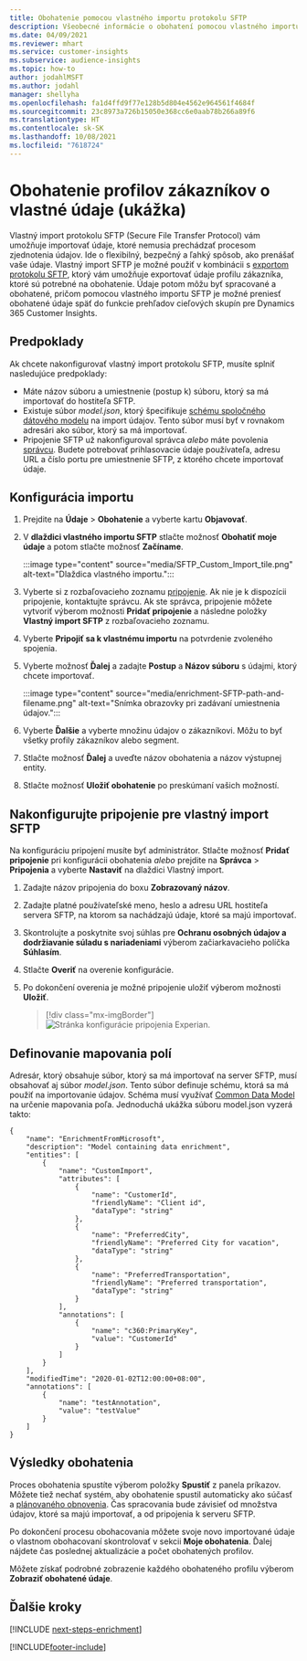 ```yaml
---
title: Obohatenie pomocou vlastného importu protokolu SFTP
description: Všeobecné informácie o obohatení pomocou vlastného importu protokolu SFTP.
ms.date: 04/09/2021
ms.reviewer: mhart
ms.service: customer-insights
ms.subservice: audience-insights
ms.topic: how-to
author: jodahlMSFT
ms.author: jodahl
manager: shellyha
ms.openlocfilehash: fa1d4ffd9f77e128b5d804e4562e964561f4684f
ms.sourcegitcommit: 23c8973a726b15050e368cc6e0aab78b266a89f6
ms.translationtype: HT
ms.contentlocale: sk-SK
ms.lasthandoff: 10/08/2021
ms.locfileid: "7618724"
---
```

# <a name="enrich-customer-profiles-with-custom-data-preview"></a>Obohatenie profilov zákazníkov o vlastné údaje (ukážka)

Vlastný import protokolu SFTP (Secure File Transfer Protocol) vám umožňuje importovať údaje, ktoré nemusia prechádzať procesom zjednotenia údajov. Ide o flexibilný, bezpečný a ľahký spôsob, ako prenášať vaše údaje. Vlastný import SFTP je možné použiť v kombinácii s [exportom protokolu SFTP](export-sftp.md), ktorý vám umožňuje exportovať údaje profilu zákazníka, ktoré sú potrebné na obohatenie. Údaje potom môžu byť spracované a obohatené, pričom pomocou vlastného importu SFTP je možné preniesť obohatené údaje späť do funkcie prehľadov cieľových skupín pre Dynamics 365 Customer Insights.

## <a name="prerequisites"></a>Predpoklady

Ak chcete nakonfigurovať vlastný import protokolu SFTP, musíte splniť nasledujúce predpoklady:

- Máte názov súboru a umiestnenie (postup k) súboru, ktorý sa má importovať do hostiteľa SFTP.
- Existuje súbor *model.json*, ktorý špecifikuje [schému spoločného dátového modelu](/common-data-model/) na import údajov. Tento súbor musí byť v rovnakom adresári ako súbor, ktorý sa má importovať.
- Pripojenie SFTP už nakonfiguroval správca *alebo* máte povolenia [správcu](permissions.md#administrator). Budete potrebovať prihlasovacie údaje používateľa, adresu URL a číslo portu pre umiestnenie SFTP, z ktorého chcete importovať údaje.


## <a name="configure-the-import"></a>Konfigurácia importu

1. Prejdite na **Údaje** > **Obohatenie** a vyberte kartu **Objavovať**.

1. V **dlaždici vlastného importu SFTP** stlačte možnosť **Obohatiť moje údaje** a potom stlačte možnosť **Začíname**.

   :::image type="content" source="media/SFTP_Custom_Import_tile.png" alt-text="Dlaždica vlastného importu.":::

1. Vyberte si z rozbaľovacieho zoznamu [pripojenie](connections.md). Ak nie je k dispozícii pripojenie, kontaktujte správcu. Ak ste správca, pripojenie môžete vytvoriť výberom možnosti **Pridať pripojenie** a následne položky **Vlastný import SFTP** z rozbaľovacieho zoznamu.

1. Vyberte **Pripojiť sa k vlastnému importu** na potvrdenie zvoleného spojenia.

1.  Vyberte možnosť **Ďalej** a zadajte **Postup** a **Názov súboru** s údajmi, ktorý chcete importovať.

    :::image type="content" source="media/enrichment-SFTP-path-and-filename.png" alt-text="Snímka obrazovky pri zadávaní umiestnenia údajov.":::

1. Vyberte **Ďalšie** a vyberte množinu údajov o zákazníkovi. Môžu to byť všetky profily zákazníkov alebo segment.

1. Stlačte možnosť **Ďalej** a uveďte názov obohatenia a názov výstupnej entity. 

1. Stlačte možnosť **Uložiť obohatenie** po preskúmaní vašich možností.

## <a name="configure-the-connection-for-sftp-custom-import"></a>Nakonfigurujte pripojenie pre vlastný import SFTP 

Na konfiguráciu pripojení musíte byť administrátor. Stlačte možnosť **Pridať pripojenie** pri konfigurácii obohatenia *alebo* prejdite na **Správca** > **Pripojenia** a vyberte **Nastaviť** na dlaždici Vlastný import.

1. Zadajte názov pripojenia do boxu **Zobrazovaný názov**.

1. Zadajte platné používateľské meno, heslo a adresu URL hostiteľa servera SFTP, na ktorom sa nachádzajú údaje, ktoré sa majú importovať.

1. Skontrolujte a poskytnite svoj súhlas pre **Ochranu osobných údajov a dodržiavanie súladu s nariadeniami** výberom začiarkavacieho políčka **Súhlasím**.

1. Stlačte **Overiť** na overenie konfigurácie.

1. Po dokončení overenia je možné pripojenie uložiť výberom možnosti **Uložiť**.

   > [!div class="mx-imgBorder"]
   > ![Stránka konfigurácie pripojenia Experian.](media/enrichment-SFTP-connection.png "Stránka konfigurácie pripojenia Experian")


## <a name="defining-field-mappings"></a>Definovanie mapovania polí 

Adresár, ktorý obsahuje súbor, ktorý sa má importovať na server SFTP, musí obsahovať aj súbor *model.json*. Tento súbor definuje schému, ktorá sa má použiť na importovanie údajov. Schéma musí využívať [Common Data Model](/common-data-model/) na určenie mapovania poľa. Jednoduchá ukážka súboru model.json vyzerá takto:

```
{
    "name": "EnrichmentFromMicrosoft",
    "description": "Model containing data enrichment",
    "entities": [
        {
            "name": "CustomImport",
            "attributes": [
                {
                    "name": "CustomerId",
                    "friendlyName": "Client id",
                    "dataType": "string"
                },
                {
                    "name": "PreferredCity",
                    "friendlyName": "Preferred City for vacation",
                    "dataType": "string"
                },
                {
                    "name": "PreferredTransportation",
                    "friendlyName": "Preferred transportation",
                    "dataType": "string"
                }
            ],
            "annotations": [
                {
                    "name": "c360:PrimaryKey",
                    "value": "CustomerId"
                }
            ]
        }
    ],
    "modifiedTime": "2020-01-02T12:00:00+08:00",
    "annotations": [
        {
            "name": "testAnnotation",
            "value": "testValue"
        }
    ]
}
```

## <a name="enrichment-results"></a>Výsledky obohatenia

Proces obohatenia spustíte výberom položky **Spustiť** z panela príkazov. Môžete tiež nechať systém, aby obohatenie spustil automaticky ako súčasť a [plánovaného obnovenia](system.md#schedule-tab). Čas spracovania bude závisieť od množstva údajov, ktoré sa majú importovať, a od pripojenia k serveru SFTP.

Po dokončení procesu obohacovania môžete svoje novo importované údaje o vlastnom obohacovaní skontrolovať v sekcii **Moje obohatenia**. Ďalej nájdete čas poslednej aktualizácie a počet obohatených profilov.

Môžete získať podrobné zobrazenie každého obohateného profilu výberom **Zobraziť obohatené údaje**.

## <a name="next-steps"></a>Ďalšie kroky

[!INCLUDE [next-steps-enrichment](../includes/next-steps-enrichment.md)]

[!INCLUDE[footer-include](../includes/footer-banner.md)]
